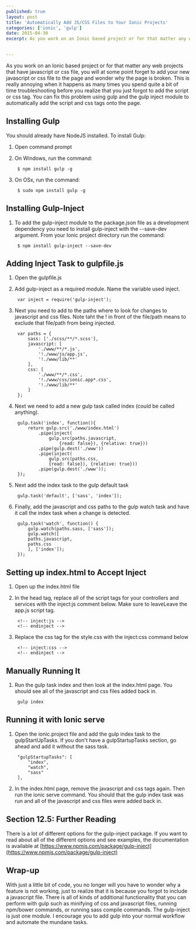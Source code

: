 ```yaml
---
published: true
layout: post
title: 'Automatically Add JS/CSS Files to Your Ionic Projects'
categories: ['ionic', 'gulp']
date: 2015-04-30
excerpt: As you work on an Ionic based project or for that matter any web projects that have javascript or css file, you will at some point forget to add your new javascript or css file to the page and wonder why the page is broken.  This is really annoying when it happens as many times you spend quite a bit of time troubleshooting before you realize that you just forgot to add the script or css tag.  You can fix this problem using gulp and the gulp inject module to automatically add the script and css tags onto the page.


---
```


As you work on an Ionic based project or for that matter any web projects that have javascript or css file, you will at some point forget to add your new javascript or css file to the page and wonder why the page is broken.  This is really annoying when it happens as many times you spend quite a bit of time troubleshooting before you realize that you just forgot to add the script or css tag.  You can fix this problem using gulp and the gulp inject module to automatically add the script and css tags onto the page.

## Installing Gulp

You should already have NodeJS installed.  To install Gulp:

1. Open command prompt
1. On Windows, run the command:

        $ npm install gulp -g

1. On OSx, run the command:

        $ sudo npm install gulp -g


## Installing Gulp-Inject

1. To add the gulp-inject module to the package.json file as a development dependency  you need to install gulp-inject with the --save-dev argument.  From your Ionic project directory run the command:

        $ npm install gulp-inject --save-dev

## Adding Inject Task to gulpfile.js

1. Open the gulpfile.js
1. Add gulp-inject as a required module.  Name the variable used inject.

        var inject = require('gulp-inject');

1. Next you need to add to the paths where to look for changes to javascript and css files.  Note taht the ! in front of the file/path means to exclude that file/path from being injected.

        var paths = {
            sass: ['./scss/**/*.scss'],
            javascript: [
                './www/**/*.js',
                '!./www/js/app.js',
                '!./www/lib/**'
            ],
            css: [
                './www/**/*.css',
                '!./www/css/ionic.app*.css',
                '!./www/lib/**'
            ]
        };

1. Next we need to add a new gulp task called index (could be called anything).

        gulp.task('index', function(){
            return gulp.src('./www/index.html')
                .pipe(inject(
                    gulp.src(paths.javascript,
                        {read: false}), {relative: true}))
                .pipe(gulp.dest('./www'))
                .pipe(inject(
                    gulp.src(paths.css,
                    {read: false}), {relative: true}))
                .pipe(gulp.dest('./www'));
        });

1. Next add the index task to the gulp default task

        gulp.task('default', ['sass', 'index']);

1. Finally, add the javascript and css paths to the gulp watch task and have it call the index task when a change is detected.

        gulp.task('watch', function() {
            gulp.watch(paths.sass, ['sass']);
            gulp.watch([
            paths.javascript,
            paths.css
            ], ['index']);
        });

## Setting up index.html to Accept Inject

1. Open up the index.html file
1. In the head tag, replace all of the script tags for your controllers and services with the inject:js comment below.  Make sure to leaveLeave the app.js script tag.

        <!-- inject:js -->
        <!-- endinject -->
 
1. Replace the css tag for the style.css with the inject:css command below

        <!-- inject:css -->
        <!-- endinject -->

## Manually Running It

1. Run the gulp task index and then look at the index.html page.  You should see all of the javascript and css files added back in.

        gulp index
    
## Running it with Ionic serve

1. Open the ionic.project file and add the gulp index task to the gulpStartUpTasks.  If you don't have a gulpStartupTasks section, go ahead and add it without the sass task.

        "gulpStartupTasks": [
            "index",
            "watch",
            "sass"
        ],

1. In the index.html page, remove the javascript and css tags again.  Then run the ionic serve command.  You should that the gulp index task was run and all of the javascript and css files were added back in.

## Section 12.5: Further Reading

There is a lot of different options for the gulp-inject package.  If you want to read about all of the different options and see examples, the documentation is available at [https://www.npmjs.com/package/gulp-inject](https://www.npmjs.com/package/gulp-inject)

## Wrap-up

With just a little bit of code, you no longer will you have to wonder why a feature is not working, just to realize that it is because you forgot to include a javascript file.  There is all of kinds of additional functionality that you can perform with gulp such as minifying of css and javascript files, running npm/bower commands, or running sass compile commands.  The gulp-inject is just one module.  I encourage you to add gulp into your normal workflow and automate the mundane tasks.
